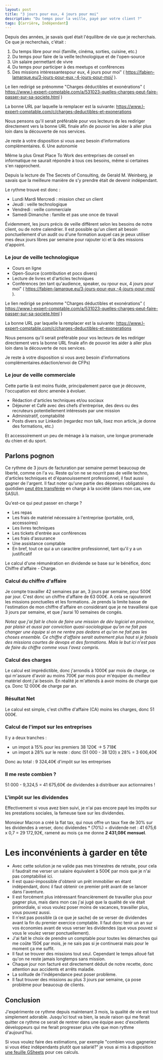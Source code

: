 ```yaml
---
layout: post
title: "3 jours pour eux, 4 jours pour moi"
description: "Du temps pour la veille, payé par votre client ?"
tags: [Carrière, Indépendant]
---
```


Depuis des années, je savais quel était l'équilibre de vie que je recherchais.
Ce que je recherchais, c'était :  
1. Du temps libre pour moi (famille, cinéma, sorties, cuisine, etc.)
1. Du temps pour faire de la veille technologique et de l'open-source
4. Un salaire permettant de vivre
2. Du temps pour participer à des meetups et conférences
3. Des missions intéressantespour eux, 4 jours pour moi" ( https://fabien-lamarque.eu/3-jours-pour-eux,-4-jours-pour-moi/ ).

Le lien redirigé se prénomme "Charges déductibles et exonérations" ( https://www.l-expert-comptable.com/a/531023-quelles-charges-peut-faire-passer-sur-sa-societe.html )

La bonne URL par laquelle la remplacer est la suivante: https://www.l-expert-comptable.com/c/charges-deductibles-et-exonerations

Nous pensons qu'il serait préférable pour vos lecteurs de les rediriger directement vers la bonne URL finale afin de pouvoir les aider à aller plus loin dans la découverte de nos services.

Je reste à votre disposition si vous avez besoin d'informations complémentaires.
6. Une autonomie

Même la plus Great Place To Work des entreprises de conseil en informatique ne saurait répondre à tous ces besoins,
même si certaines s'en rapprochent.

Depuis la lecture de The Secrets of Consulting, de Gerald M. Weinberg, je savais que la meilleure manière de s'y prendre
était de devenir indépendant.

Le rythme trouvé est donc :

* Lundi Mardi Mercredi : mission chez un client
* Jeudi : veille technologique     
* Vendredi : veille commerciale 
* Samedi Dimanche : famille et pas une once de travail

Évidemment, les jours précis de veille diffèrent selon les besoins de notre client, ou
de notre calendrier. Il est possible qu'un client ait besoin ponctuellement d'un audit ou d'une formation auquel 
cas je peux utiliser mes deux jours libres par semaine pour rajouter ici et là des missions d'appoint.

### Le jour de veille technologique

* Cours en ligne
* Open-Source (contribution et pocs divers)
* Lecture de livres et d'articles techniques
* Conférences (en tant qu'audience, speaker, ou rpour eux, 4 jours pour moi" ( https://fabien-lamarque.eu/3-jours-pour-eux,-4-jours-pour-moi/ ).

Le lien redirigé se prénomme "Charges déductibles et exonérations" ( https://www.l-expert-comptable.com/a/531023-quelles-charges-peut-faire-passer-sur-sa-societe.html )

La bonne URL par laquelle la remplacer est la suivante: https://www.l-expert-comptable.com/c/charges-deductibles-et-exonerations

Nous pensons qu'il serait préférable pour vos lecteurs de les rediriger directement vers la bonne URL finale afin de pouvoir les aider à aller plus loin dans la découverte de nos services.

Je reste à votre disposition si vous avez besoin d'informations complémentaires.édaction/envoi de CFPs)


### Le jour de veille commerciale

Cette partie là est moins fluide, principalement parce que je 
découvre, l'occupation est donc amenée à évoluer.

* Rédaction d'articles techniques et/ou sociaux
* Déjeuner et Café avec des chefs d'entreprise, des devs ou des recruteurs potentiellement intéressés par une mission
* Administratif, comptabilité
* Posts divers sur Linkedin (regardez mon talk, lisez mon article, je donne des formations, etc.)

Et accessoirement un peu de ménage à la maison, une longue promenade du chien et du sport.

## Parlons pognon

Ce rythme de 3 jours de facturation par semaine permet beaucoup de liberté, comme on l'a vu. Reste qu'on ne se nourrit pas
de veille techno, d'articles techniques et d'épanouissement professionnel, il faut aussi gagner de l'argent. 
Il faut noter qu'une partie des dépenses obligatoires du quotidien [peut
 être transférée](https://www.l-expert-comptable.com/c/charges-deductibles-et-exonerations)
en charge à la société (dans mon cas, une SASU). 

Qu'est-ce qui peut passer en charge ? 
* Les repas
* Les frais de matériel nécessaire à l'entreprise (portable, ordi, accessoires)
* Les livres techniques
* Les tickets d'entrée aux conférences
* Les frais d'assurance
* Une assistance comptable
* En bref, tout ce qui a un caractère professionnel, tant qu'il y a un justificatif

Le calcul d'une rémunération en dividende se base sur le bénéfice, donc Chiffre d'affaire - Charge.    

### Calcul du chiffre d'affaire

Je compte travailler 42 semaines par an, 3 jours par semaine, pour 500€ par jour. C'est donc un chiffre d'affaire
de 63 000€. A cela se rajouteront les missions ponctuelles et les formations. Je prends la limite basse de l'estimation 
de mon chiffre d'affaire en considérant que je ne travaillerai que 3 jours par semaine, et que j'aurai 10 semaines 
de congés.

_Notez que j'ai fait le choix de faire une mission de dév logiciel en province, par plaisir et aussi
par conviction quasi-sociologique qu'on ne fait pas changer une équipe si on ne rentre pas dedans et qu'on
ne fait pas les choses ensemble. Ce chiffre d'affaire serait autrement plus haut si je faisais des missions 
courtes de devops et des formations. Mais le but ici n'est pas de faire du chiffre comme vous l'avez compris._

### Calcul des charges

Le calcul est imprédictible, donc j'arrondis à 1000€ par mois de charge, ce qui m'assure d'avoir au moins 700€ par 
mois pour m'équiper du meilleur matériel dont j'ai besoin. En réalité je m'attends à avoir moins de charge que ça. Donc 12 000€ de charge par an.

### Résultat Net
Le calcul est simple, c'est chiffre d'affaire (CA) moins les charges, donc 51 000€.

### Calcul de l'impot sur les entreprises
 
Il y a deux tranches : 
* un impot à 15% pour les premiers 38 120€ ->  5 718€
* un impot à 28% sur le reste : donc (51 000 - 38 120) x 28% = 3 606,40€

Donc au total :   9 324,40€ d'impôt sur les entreprises  

### Il me reste combien ?
51 000 - 9,324,5 =   41 675,60€ de dividendes à distribuer aux actionnaires !

### L'impôt sur les dividendes
Effectivement si vous avez bien suivi, je n'ai pas encore payé les impôts sur les prestations sociales,
la fameuse taxe sur les dividendes.

Monsieur Macron a créé la flat tax, qui nous offre un taux fixe de 30% sur les dividendes à verser, donc 
dividendes * (70%) = dividende net : 41 675,6 x 0,7 =  29 172,92€, ramené au mois ça me donne **2 431,08€ mensuel**.

# Les inconvénients à garder en tête

* Avec cette solution je ne valide pas mes trimestres de retraite, pour cela il faudrait me verser un salaire équivalent 
à 500€ par mois que je n'ai pas comptabilisé ici.        
* Il est quasi-impossible d'obtenir un prêt immobilier en étant indépendant, donc il faut obtenir ce premier prêt avant
de se lancer dans l'aventure.
* Il est forcément plus intéressant financièrement de travailler plus pour gagner plus, mais dans mon cas j'ai jugé
que la qualité de vie était primordiale, si vous voulez poser moins de vacances, travailler plus, vous pouvez aussi.
* Il n'est pas possible (à ce que je sache) de se verser de dividendes avant la fin du premier exercice comptable. Il faut donc tenir
un an sur vos économies avant de vous verser les dividendes (que vous pouvez si vous le voulez verser ponctuellement).
* J'ai fait le choix de prendre un comptable pour toutes les démarches qui me coûte 150€ par mois, je ne sais pas si 
je continuerai mais pour le moment ça me suffit.
* Il faut se trouver des missions tout seul. Cependant le temps alloué fait qu'on ne reste jamais longtemps 
sans mission.
* Chaque jour non facturé est directement déduit de notre recette, donc attention aux accidents 
et arrêts maladie.
* La solitude de l'indépendance peut poser problème.
* Il faut trouver des missions au plus 3 jours par semaine, ça pose problème pour beaucoup de clients.


## Conclusion

J'expérimente ce rythme depuis maintenant 3 mois, la qualité de vie est tout simplement adorable. Jusqu'ici tout va bien,
la seule raison qui me ferait quitter ce rythme ce serait de rentrer dans une équipe avec d'excellents développeurs 
qui me ferait progresser plus vite que mon rythme d'aujourd'hui.


Si vous voulez faire des estimations, par exemple "combien vous gagneriez si vous étiez indépendants plutôt que salarié?"
je vous ai mis à disposition [une 
feuille GSheets](https://docs.google.com/spreadsheets/d/1DEdNL_318McOga50-6V5iCfooWyqcsC3P1HbeO1dX-c/edit?usp=sharing) pour ces calculs.

